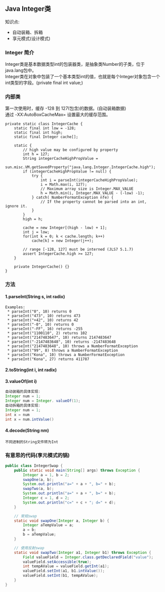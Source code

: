 ## Java Integer类

知识点:  

- 自动装箱、拆箱  
- 享元模式(设计模式)  

### Integer 简介
Integer类是基本数据类型int的包装器类，是抽象类Number的子类，位于java.lang包中。  
Integer类在对象中包装了一个基本类型int的值，也就是每个Integer对象包含一个int类型的字段。(private final int value;)

### 内部类

第一次使用时，缓存 -128 到 127(包含)的数据。(自动装箱数据)  
通过 -XX:AutoBoxCacheMax=<size> 设置最大的缓存范围。

```
private static class IntegerCache {
    static final int low = -128;
    static final int high;
    static final Integer cache[];

    static {
        // high value may be configured by property
        int h = 127;
        String integerCacheHighPropValue =
            sun.misc.VM.getSavedProperty("java.lang.Integer.IntegerCache.high");
        if (integerCacheHighPropValue != null) {
            try {
                int i = parseInt(integerCacheHighPropValue);
                i = Math.max(i, 127);
                // Maximum array size is Integer.MAX_VALUE
                h = Math.min(i, Integer.MAX_VALUE - (-low) -1);
            } catch( NumberFormatException nfe) {
                // If the property cannot be parsed into an int, ignore it.
            }
        }
        high = h;

        cache = new Integer[(high - low) + 1];
        int j = low;
        for(int k = 0; k < cache.length; k++)
            cache[k] = new Integer(j++);

        // range [-128, 127] must be interned (JLS7 5.1.7)
        assert IntegerCache.high >= 127;
    }

    private IntegerCache() {}
}
```

### 方法

#### 1.parseInt(String s, int radix)
```
Examples:
 * parseInt("0", 10) returns 0
 * parseInt("473", 10) returns 473
 * parseInt("+42", 10) returns 42
 * parseInt("-0", 10) returns 0
 * parseInt("-FF", 16) returns -255
 * parseInt("1100110", 2) returns 102
 * parseInt("2147483647", 10) returns 2147483647
 * parseInt("-2147483648", 10) returns -2147483648
 * parseInt("2147483648", 10) throws a NumberFormatException
 * parseInt("99", 8) throws a NumberFormatException
 * parseInt("Kona", 10) throws a NumberFormatException
 * parseInt("Kona", 27) returns 411787
```

#### 2.toString(int i, int radix) 

#### 3.valueOf(int i)
```java
自动装箱的具体实现:
Integer num = 1;
Integer num = Integer. valueOf(1);
自动拆箱的具体实现:
Integer num = 1;
int x = num
int x = num.intValue()
```

#### 4.decode(String nm)

```text
不同进制的String文件转为Int
```

### 有意思的代码(享元模式的锅)
```java
public class IntegerSwap {
	public static void main(String[] args) throws Exception {
		Integer a = 1, b = 2;
		swapOne(a, b);
		System.out.println("a=" + a + ", b=" + b);
		swapTwo(a, b);
		System.out.println("a=" + a + ", b=" + b);
		Integer c = 1, d = 2;
		System.out.println("c=" + c + "; d=" + d);
	}

	// 常规swap
	static void swapOne(Integer a, Integer b) {
		Integer aTempValue = a;
		a = b;
		b = aTempValue;
	}

	// 使用反射swap
	static void swapTwo(Integer a1, Integer b1) throws Exception {
		Field valueField = Integer.class.getDeclaredField("value");
		valueField.setAccessible(true);
		int tempAValue = valueField.getInt(a1);
		valueField.setInt(a1, b1.intValue());
		valueField.setInt(b1, tempAValue);
	}
}
```